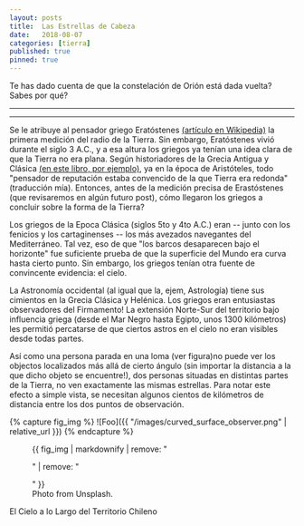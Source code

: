 ```yaml
---
layout: posts
title:  Las Estrellas de Cabeza
date:   2018-08-07 
categories: [tierra] 
published: true
pinned: true
---
```


Te has dado cuenta de que la constelación de Orión está dada vuelta? Sabes por qué?  

***
***


Se le atribuye al pensador griego Eratóstenes [(artículo en Wikipedia)](https://es.wikipedia.org/wiki/Eratóstenes) la primera medición del radio de la Tierra. Sin embargo, Eratóstenes vivió durante el siglo 3 A.C., y a esa altura los griegos ya tenían una idea clara de que la Tierra no era plana. Según historiadores de la Grecia Antigua y Clásica [(en este libro, por ejemplo)](https://www.amazon.com/Early-Greek-Astronomy-Aristotle-Aspects/dp/0801493102), ya en la época de Aristóteles, todo "pensador de reputación estaba convencido de la que Tierra era redonda" (traducción mía). Entonces, antes de la medición precisa de Erastóstenes (que revisaremos en algún futuro post), cómo llegaron los griegos a concluir sobre la forma de la Tierra?

Los griegos de la Epoca Clásica (siglos 5to y 4to A.C.) eran -- junto con los fenicios y los cartaginenses -- los más avezados navegantes del Mediterráneo. Tal vez, eso de que "los barcos desaparecen bajo el horizonte" fue suficiente prueba de que la superficie del Mundo era curva hasta cierto punto. Sin embargo, los griegos tenían otra fuente de convincente evidencia: el cielo.

La Astronomía occidental (al igual que la, ejem, Astrología) tiene sus cimientos en la Grecia Clásica y Helénica. Los griegos eran entusiastas observadores del Firmamento! La extensión Norte-Sur del territorio bajo influencia griega (desde el Mar Negro hasta Egipto, unos 1300 kilómetros) les permitió percatarse de que ciertos astros en el cielo no eran visibles desde todas partes. 

Así como una persona parada en una loma (ver figura)no puede ver los objectos localizados más allá de cierto ángulo (sin importar la distancia a la que dicho objeto se encuentre!), dos personas situadas en distintas partes de la Tierra, no ven exactamente las mismas estrellas. Para notar este efecto a simple vista, se necesitan algunos cientos de kilómetros de distancia entre los dos puntos de observación.


{% capture fig_img %}
![Foo]({{ "/images/curved_surface_observer.png" | relative_url }})
{% endcapture %}

<figure>
  {{ fig_img | markdownify | remove: "<p>" | remove: "</p>" }}
  <figcaption>Photo from Unsplash.</figcaption>
</figure>

El Cielo a lo Largo del Territorio Chileno
~~~~~~~~~~~~~~~~~~~~~~~~~~~~~~~~~~~~~~~~



 

 
